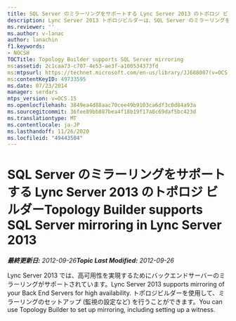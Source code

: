 ```yaml
---
title: SQL Server のミラーリングをサポートする Lync Server 2013 のトポロジ ビルダー
description: Lync Server 2013 トポロジビルダーは、SQL Server のミラーリングをサポートしています。
ms.reviewer: ''
ms.author: v-lanac
author: lanachin
f1.keywords:
- NOCSH
TOCTitle: Topology Builder supports SQL Server mirroring
ms:assetid: 2c1caa73-c707-4e53-ae3f-a100534373fd
ms:mtpsurl: https://technet.microsoft.com/en-us/library/JJ688007(v=OCS.15)
ms:contentKeyID: 49733595
ms.date: 07/23/2014
manager: serdars
mtps_version: v=OCS.15
ms.openlocfilehash: 3849ea4d88aac70cee49b9103ca6df3c0d84a93a
ms.sourcegitcommit: 36fee89bb887bea4f18b19f17a8c69daf5bc423d
ms.translationtype: MT
ms.contentlocale: ja-JP
ms.lasthandoff: 11/26/2020
ms.locfileid: "49443504"
---
```

# <a name="topology-builder-supports-sql-server-mirroring-in-lync-server-2013"></a><span data-ttu-id="7b3c3-103">SQL Server のミラーリングをサポートする Lync Server 2013 のトポロジ ビルダー</span><span class="sxs-lookup"><span data-stu-id="7b3c3-103">Topology Builder supports SQL Server mirroring in Lync Server 2013</span></span>

<div data-xmlns="http://www.w3.org/1999/xhtml">

<div class="topic" data-xmlns="http://www.w3.org/1999/xhtml" data-msxsl="urn:schemas-microsoft-com:xslt" data-cs="https://msdn.microsoft.com/">

<div data-asp="https://msdn2.microsoft.com/asp">



</div>

<div id="mainSection">

<div id="mainBody"><span data-ttu-id="7b3c3-104">

<span> </span></span><span class="sxs-lookup"><span data-stu-id="7b3c3-104">

<span> </span></span></span>

<span data-ttu-id="7b3c3-105">_**最終更新日:** 2012-09-26_</span><span class="sxs-lookup"><span data-stu-id="7b3c3-105">_**Topic Last Modified:** 2012-09-26_</span></span>

<span data-ttu-id="7b3c3-106">Lync Server 2013 では、高可用性を実現するためにバックエンドサーバーのミラーリングがサポートされています。</span><span class="sxs-lookup"><span data-stu-id="7b3c3-106">Lync Server 2013 supports mirroring of your Back End Servers for high availability.</span></span> <span data-ttu-id="7b3c3-107">トポロジビルダーを使用して、ミラーリングのセットアップ (監視の設定など) を行うことができます。</span><span class="sxs-lookup"><span data-stu-id="7b3c3-107">You can use Topology Builder to set up mirroring, including setting up a witness.</span></span>

<span data-ttu-id="7b3c3-108"></div>

<span> </span>

</div>

</div>

</span><span class="sxs-lookup"><span data-stu-id="7b3c3-108"></div>

<span> </span>

</div>

</div>

</span></span></div>

